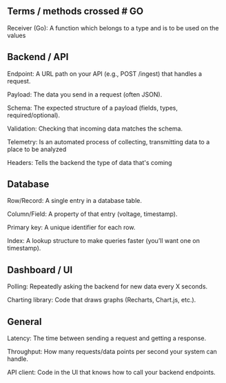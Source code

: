 ## Terms / methods crossed # GO

Receiver (Go): A function which belongs to a type and is to be used on the values

## Backend / API

Endpoint: A URL path on your API (e.g., POST /ingest) that handles a request.

Payload: The data you send in a request (often JSON).

Schema: The expected structure of a payload (fields, types, required/optional).

Validation: Checking that incoming data matches the schema.

Telemetry: Is an automated process of collecting, transmitting data to a place to be analyzed

Headers: Tells the backend the type of data that's coming

## Database

Row/Record: A single entry in a database table.

Column/Field: A property of that entry (voltage, timestamp).

Primary key: A unique identifier for each row.

Index: A lookup structure to make queries faster (you’ll want one on timestamp).

## Dashboard / UI

Polling: Repeatedly asking the backend for new data every X seconds.

Charting library: Code that draws graphs (Recharts, Chart.js, etc.).

## General

Latency: The time between sending a request and getting a response.

Throughput: How many requests/data points per second your system can handle.

API client: Code in the UI that knows how to call your backend endpoints.
